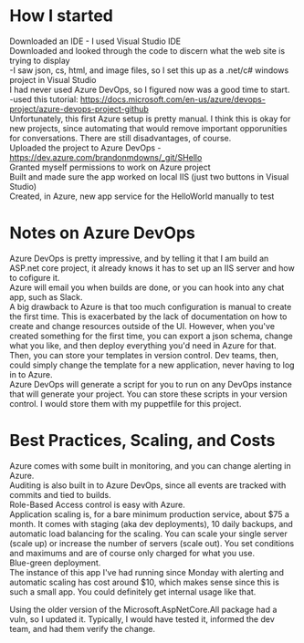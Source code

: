 How I started
=============
Downloaded an IDE - I used Visual Studio IDE 
<br />Downloaded and looked through the code to discern what the web site is trying to display
<br />-I saw json, cs, html, and image files, so I set this up as a .net/c# windows project in Visual Studio
<br />I had never used Azure DevOps, so I figured now was a good time to start.
<br />-used this tutorial: https://docs.microsoft.com/en-us/azure/devops-project/azure-devops-project-github
<br />Unfortunately, this first Azure setup is pretty manual. I think this is okay for new projects, since automating that would remove important opporunities for conversations.  There are still disadvantages, of course.
<br />Uploaded the project to Azure DevOps - https://dev.azure.com/brandonmdowns/_git/SHello
<br />Granted myself permissions to work on Azure project 
<br />Built and made sure the app worked on local IIS (just two buttons in Visual Studio)
<br />Created, in Azure, new app service for the HelloWorld manually to test

Notes on Azure DevOps
=====================
Azure DevOps is pretty impressive, and by telling it that I am build an ASP.net core project, it already knows it has to set up an IIS server and how to cofigure it.
<br />Azure will email you when builds are done, or you can hook into any chat app, such as Slack.
<br />A big drawback to Azure is that too much configuration is manual to create the first time. This is exacerbated by the lack of documentation on how to create and change resources outside of the UI. However, when you've created something for the first time, you can export a json schema, change what you like, and then deploy everything you'd need in Azure for that. Then, you can store your templates in version control. Dev teams, then, could simply change the template for a new application, never having to log in to Azure.
<br />Azure DevOps will generate a script for you to run on any DevOps instance that will generate your project. You can store these scripts in your version control. I would store them with my puppetfile for this project.


Best Practices, Scaling, and Costs
==============
Azure comes with some built in monitoring, and you can change alerting in Azure.
<br />Auditing is also built in to Azure DevOps, since all events are tracked with commits and tied to builds.
<br />Role-Based Access control is easy with Azure.
<br />Application scaling is, for a bare minimum production service, about $75 a month. It comes with staging (aka dev deployments), 10 daily backups, and automatic load balancing for the scaling. You can scale your single server (scale up) or increase the number of servers (scale out). You set conditions and maximums and are of course only charged for what you use.
<br />Blue-green deployment. 
<br />The instance of this app I've had running since Monday with alerting and automatic scaling has cost around $10, which makes sense since this is such a small app. You could definitely get internal usage like that.


Using the older version of the Microsoft.AspNetCore.All package had a vuln, so I updated it. Typically, I would have tested it, informed the dev team, and had them verify the change.




